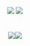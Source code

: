 <div align="center" width="100%">
    <a href="https://hits.seeyoufarm.com"><img src="https://hits.seeyoufarm.com/api/count/incr/badge.svg?url=https%3A%2F%2Fgithub.com%2Fchoewy&count_bg=%235FF3C1&title_bg=%23555555&title=hits&edge_flat=false"/></a>
    <a href="https://choewy.tistory.com"><img src="https://img.shields.io/badge/blog-tistory-yellow"></a>
</div>

<h1></h1>

<div style="display: flex; align-items: flex-start; justify-content: center;">
    <a><img src="https://github-readme-stats.vercel.app/api?username=choewy"></a>
    <a><img src="https://github-readme-stats.vercel.app/api/top-langs/?username=choewy&layout=compact"></a>
</div>

